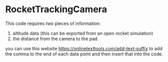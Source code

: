 # RocketTrackingCamera
This code requires two pieces of information:
1. altitude data (this can be exported from an open rocket simulation)
2. the distance from the camera to the pad

you can use this website https://onlinetexttools.com/add-text-suffix to add the comma to the end of each data point and then insert that into the code.

